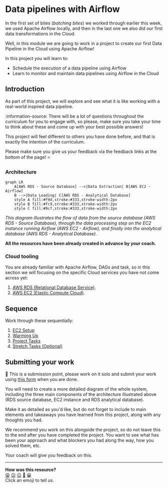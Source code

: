 # Data pipelines with Airflow

In the first set of bites (_batching bites_) we worked through earlier this
week, we used Apache Airflow locally, and then in the last one we also did our
first data transformations in the Cloud.

Well, in this module we are going to work in a project to create our first Data
Pipeline in the Cloud using Apache Airflow!

In this project you will learn to:
* Schedule the execution of a data pipeline using Airflow
* Learn to monitor and maintain data pipelines using Airflow in the Cloud

## Introduction

As part of this project, we will explore and see what it is like working with a
real-world inspired data pipeline.

:information-source: There will be a lot of questions throughout the curriculum
for you to engage with, so please, make sure you take your time to think about
these and come up with your best possible answers!

This project will feel different to others you have done before, and that is
exactly the intention of the curriculum.

Please make sure you give us your feedback via the feedback links at the bottom
of the page! :star:


### Architecture

```mermaid
graph LR
    A[AWS RDS - Source Database] -->|Data Extraction| B[AWS EC2 - Airflow]
    B -->|Data Loading| C[AWS RDS - Analytical Database]
    style A fill:#f9d,stroke:#333,stroke-width:2px
    style B fill:#fc9,stroke:#333,stroke-width:2px
    style C fill:#9cf,stroke:#333,stroke-width:2px
```

_This diagram illustrates the flow of data from the source database (AWS RDS -
Source Database), through the data processing step on the EC2 instance running
Airflow (AWS EC2 - Airflow), and finally into the analytical database (AWS RDS -
Analytical Database)._

**All the resources have been already created in advance by your coach.**


### Cloud tooling

You are already familiar with Apache Airflow, DAGs and task, so in this section
we will focusing on the specific Cloud services you have not come across yet:
1. [AWS RDS (Relational Database Service)](../pills/aws_rds.md).
2. [AWS EC2 (Elastic Compute Cloud)](../pills/aws_ec2.md).


## Sequence

Work through these sequentially:

1. [EC2 Setup](./01_ec2_setup.md)
2. [Warming Up](./02_warming_up.md)
3. [Project Tasks](./03_project_tasks.md)
4. [Stretch Tasks (Optional)](./04_stretch_tasks.md)

## Submitting your work

:satellite: This is a submission point, please work on it solo and submit your
work using [this form](https://airtable.com/shrvo9ePjlwnaiLv5?prefill_Item=batch_processing_data_pipelines_with_airflow_project) when you are done.

You will need to create a more detailed diagram of the whole system, including
the three main components of the architecture illustrated above (RDS source
database, EC2 instance and RDS analytical database).

Make it as detailed as you'd like, but do not forget to include to main elements
and takeaways you have learned from this project, along with any thoughts you
had.

We recommend you work on this alongside the project, so do not leave this to the
end after you have completed the project. You want to see what has been your
approach and what blockers you had along the way, how you solved them, etc.

Your coach will give you feedback on this.


<!-- BEGIN GENERATED SECTION DO NOT EDIT -->

---

**How was this resource?**  
[😫](https://airtable.com/shrUJ3t7KLMqVRFKR?prefill_Repository=makersacademy%2Fbatch-processing&prefill_File=data_pipelines_with_airflow%2FREADME.md&prefill_Sentiment=😫) [😕](https://airtable.com/shrUJ3t7KLMqVRFKR?prefill_Repository=makersacademy%2Fbatch-processing&prefill_File=data_pipelines_with_airflow%2FREADME.md&prefill_Sentiment=😕) [😐](https://airtable.com/shrUJ3t7KLMqVRFKR?prefill_Repository=makersacademy%2Fbatch-processing&prefill_File=data_pipelines_with_airflow%2FREADME.md&prefill_Sentiment=😐) [🙂](https://airtable.com/shrUJ3t7KLMqVRFKR?prefill_Repository=makersacademy%2Fbatch-processing&prefill_File=data_pipelines_with_airflow%2FREADME.md&prefill_Sentiment=🙂) [😀](https://airtable.com/shrUJ3t7KLMqVRFKR?prefill_Repository=makersacademy%2Fbatch-processing&prefill_File=data_pipelines_with_airflow%2FREADME.md&prefill_Sentiment=😀)  
Click an emoji to tell us.

<!-- END GENERATED SECTION DO NOT EDIT -->
